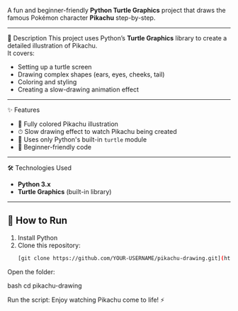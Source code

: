 A fun and beginner-friendly **Python Turtle Graphics** project that draws the famous Pokémon character **Pikachu** step-by-step.

---

📌 Description
This project uses Python’s **Turtle Graphics** library to create a detailed illustration of Pikachu.  
It covers:
- Setting up a turtle screen
- Drawing complex shapes (ears, eyes, cheeks, tail)
- Coloring and styling
- Creating a slow-drawing animation effect

---

✨ Features
- 🎨 Fully colored Pikachu illustration
- ⏱ Slow drawing effect to watch Pikachu being created
- 🐍 Uses only Python's built-in `turtle` module
- 👶 Beginner-friendly code

---

🛠️ Technologies Used
- **Python 3.x**
- **Turtle Graphics** (built-in library)

---

## 🚀 How to Run
1. Install Python 
2. Clone this repository:
   ```bash
   [git clone https://github.com/YOUR-USERNAME/pikachu-drawing.git](https://github.com/NitishExplains/PIKACHU-ANIMATION/tree/main)

   
Open the folder:

bash
cd pikachu-drawing

Run the script:
Enjoy watching Pikachu come to life! ⚡

